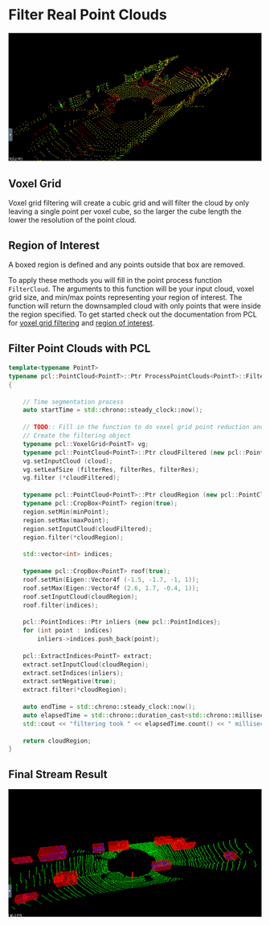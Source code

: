 # Filter Real Point Clouds

![filter_pcl](media\filter_pcl.PNG)

## Voxel Grid

Voxel grid filtering will create a cubic grid and will filter the cloud by only leaving a single point per voxel cube, so the larger the cube length the lower the resolution of the point cloud.

## Region of Interest

A boxed region is defined and any points outside that box are removed.

To apply these methods you will fill in the point process function `FilterCloud`. The arguments to this function will be your input cloud, voxel grid size, and min/max points representing your region of interest. The function will return the downsampled cloud with only points that were inside the region specified. To get started check out the documentation from PCL for [voxel grid filtering](http://pointclouds.org/documentation/tutorials/voxel_grid.php) and [region of interest](http://docs.pointclouds.org/trunk/classpcl_1_1_crop_box.html).

## Filter Point Clouds with PCL

```c++
template<typename PointT>
typename pcl::PointCloud<PointT>::Ptr ProcessPointClouds<PointT>::FilterCloud(typename pcl::PointCloud<PointT>::Ptr cloud, float filterRes, Eigen::Vector4f minPoint, Eigen::Vector4f maxPoint)
{

    // Time segmentation process
    auto startTime = std::chrono::steady_clock::now();

    // TODO:: Fill in the function to do voxel grid point reduction and region based filtering
    // Create the filtering object
    typename pcl::VoxelGrid<PointT> vg;
    typename pcl::PointCloud<PointT>::Ptr cloudFiltered (new pcl::PointCloud<PointT>);
    vg.setInputCloud (cloud);
    vg.setLeafSize (filterRes, filterRes, filterRes);
    vg.filter (*cloudFiltered);
  
    typename pcl::PointCloud<PointT>::Ptr cloudRegion (new pcl::PointCloud<PointT>);
    typename pcl::CropBox<PointT> region(true);
    region.setMin(minPoint);
    region.setMax(maxPoint);
    region.setInputCloud(cloudFiltered);
    region.filter(*cloudRegion);
  
    std::vector<int> indices;
  
    typename pcl::CropBox<PointT> roof(true);
    roof.setMin(Eigen::Vector4f (-1.5, -1.7, -1, 1));
    roof.setMax(Eigen::Vector4f (2.6, 1.7, -0.4, 1));
    roof.setInputCloud(cloudRegion);
    roof.filter(indices);
  
    pcl::PointIndices::Ptr inliers {new pcl::PointIndices};
    for (int point : indices)
        inliers->indices.push_back(point);
  
    pcl::ExtractIndices<PointT> extract;
    extract.setInputCloud(cloudRegion);
    extract.setIndices(inliers);
    extract.setNegative(true);
    extract.filter(*cloudRegion);

    auto endTime = std::chrono::steady_clock::now();
    auto elapsedTime = std::chrono::duration_cast<std::chrono::milliseconds>(endTime - startTime);
    std::cout << "filtering took " << elapsedTime.count() << " milliseconds" << std::endl;

    return cloudRegion;
}
```



## Final Stream Result

![stream](media\stream.gif)